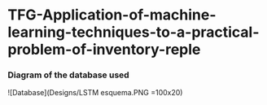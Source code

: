 # TFG-Application-of-machine-learning-techniques-to-a-practical-problem-of-inventory-reple
### Diagram of the database used
![Database](Designs/LSTM&#32;esquema.PNG =100x20)
